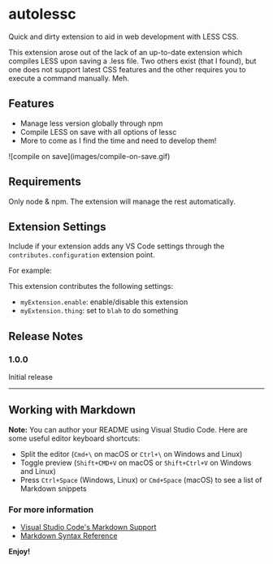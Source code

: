# autolessc

Quick and dirty extension to aid in web development with LESS CSS.

This extension arose out of the lack of an up-to-date extension which compiles LESS upon saving a .less file. Two others
exist (that I found), but one does not support latest CSS features and the other requires you to execute a command
manually. Meh.

## Features

* Manage less version globally through npm
* Compile LESS on save with all options of lessc
* More to come as I find the time and need to develop them!

\!\[compile on save\]\(images/compile-on-save.gif\)

## Requirements

Only node & npm. The extension will manage the rest automatically.

## Extension Settings

Include if your extension adds any VS Code settings through the `contributes.configuration` extension point.

For example:

This extension contributes the following settings:

* `myExtension.enable`: enable/disable this extension
* `myExtension.thing`: set to `blah` to do something

## Release Notes

### 1.0.0

Initial release

-----------------------------------------------------------------------------------------------------------

## Working with Markdown

**Note:** You can author your README using Visual Studio Code.  Here are some useful editor keyboard shortcuts:

* Split the editor (`Cmd+\` on macOS or `Ctrl+\` on Windows and Linux)
* Toggle preview (`Shift+CMD+V` on macOS or `Shift+Ctrl+V` on Windows and Linux)
* Press `Ctrl+Space` (Windows, Linux) or `Cmd+Space` (macOS) to see a list of Markdown snippets

### For more information

* [Visual Studio Code's Markdown Support](http://code.visualstudio.com/docs/languages/markdown)
* [Markdown Syntax Reference](https://help.github.com/articles/markdown-basics/)

**Enjoy!**
